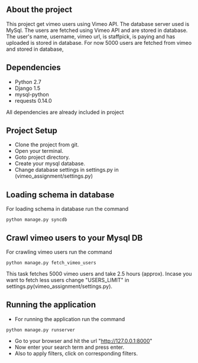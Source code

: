 ## About the project
This project get vimeo users using Vimeo API. The database server used is MySql. The users are fetched using Vimeo API
and are stored in database. The user's name, username, vimeo url, is staffpick, is paying and has uploaded is stored in
database. For now 5000 users are fetched from vimeo and stored in database,

## Dependencies
* Python 2.7
* Django 1.5
* mysql-python
* requests 0.14.0

All dependencies are already included in project


## Project Setup
* Clone the project from git.
* Open your terminal.
* Goto project directory.
* Create your mysql database.
* Change database settings in settings.py in (vimeo_assignment/settings.py)

## Loading schema in database
For loading schema in database run the command
```
python manage.py syncdb
```

## Crawl vimeo users to your Mysql DB
For crawling vimeo users run the command
```
python manage.py fetch_vimeo_users
```
This task fetches 5000 vimeo users and take 2.5 hours (approx). Incase you want to fetch less users change "USERS_LIMIT"
in settings.py(vimeo_assignment/settings.py).

## Running the application
* For running the application run the command
```
python manage.py runserver
```
* Go to your browser and hit the url "http://127.0.0.1:8000"
* Now enter your search term and press enter.
* Also to apply filters, click on corresponding filters.

